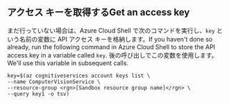 ## <a name="get-an-access-key"></a><span data-ttu-id="cd1fb-101">アクセス キーを取得する</span><span class="sxs-lookup"><span data-stu-id="cd1fb-101">Get an access key</span></span>

<span data-ttu-id="cd1fb-102">まだ行っていない場合は、Azure Cloud Shell で次のコマンドを実行し、`key` という名前の変数に API アクセス キーを格納します。</span><span class="sxs-lookup"><span data-stu-id="cd1fb-102">If you haven't done so already, run the following command in Azure Cloud Shell to store the API access key in a variable called `key`.</span></span> <span data-ttu-id="cd1fb-103">後の呼び出しでこの変数を使用します。</span><span class="sxs-lookup"><span data-stu-id="cd1fb-103">We'll use this variable in subsequent calls.</span></span>

```azurecli
key=$(az cognitiveservices account keys list \
--name ComputerVisionService \
--resource-group <rgn>[Sandbox resource group name]</rgn> \
--query key1 -o tsv)
```
